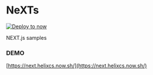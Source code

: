 # NeXTs

[![Deploy to now](https://deploy.now.sh/static/button.svg)](https://deploy.now.sh/?repo=https://github.com/zpnk/hello-world)

NEXT.js samples


### DEMO

[https://next.helixcs.now.sh/](https://next.helixcs.now.sh/)